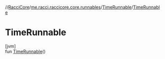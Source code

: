 //[RacciCore](../../../index.md)/[me.racci.raccicore.core.runnables](../index.md)/[TimeRunnable](index.md)/[TimeRunnable](-time-runnable.md)

# TimeRunnable

[jvm]\
fun [TimeRunnable](-time-runnable.md)()
